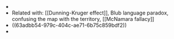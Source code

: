 -
- Related with: [[Dunning-Kruger effect]], Blub language paradox, confusing the map with the territory, [[McNamara fallacy]]
- ((63adbb54-979c-404c-ae71-6b75c859bdf2))
-